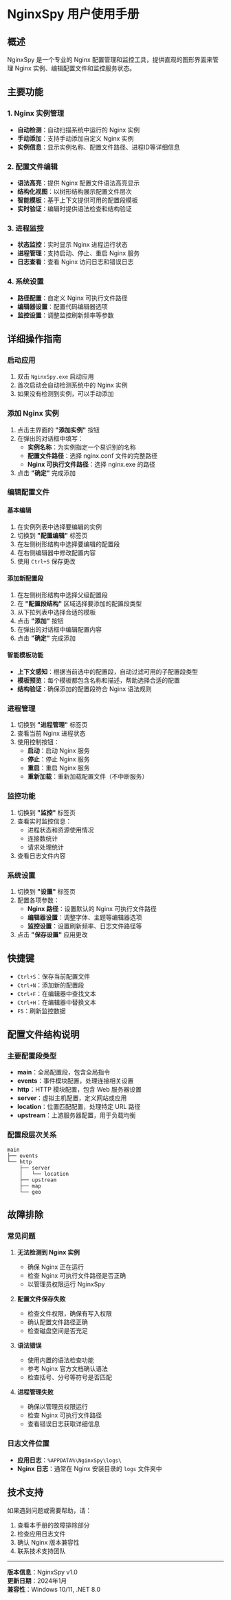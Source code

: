 # NginxSpy 用户使用手册

## 概述

NginxSpy 是一个专业的 Nginx 配置管理和监控工具，提供直观的图形界面来管理 Nginx 实例、编辑配置文件和监控服务状态。

## 主要功能

### 1. Nginx 实例管理
- **自动检测**：自动扫描系统中运行的 Nginx 实例
- **手动添加**：支持手动添加自定义 Nginx 实例
- **实例信息**：显示实例名称、配置文件路径、进程ID等详细信息

### 2. 配置文件编辑
- **语法高亮**：提供 Nginx 配置文件语法高亮显示
- **结构化视图**：以树形结构展示配置文件层次
- **智能模板**：基于上下文提供可用的配置段模板
- **实时验证**：编辑时提供语法检查和结构验证

### 3. 进程监控
- **状态监控**：实时显示 Nginx 进程运行状态
- **进程管理**：支持启动、停止、重启 Nginx 服务
- **日志查看**：查看 Nginx 访问日志和错误日志

### 4. 系统设置
- **路径配置**：自定义 Nginx 可执行文件路径
- **编辑器设置**：配置代码编辑器选项
- **监控设置**：调整监控刷新频率等参数

## 详细操作指南

### 启动应用

1. 双击 `NginxSpy.exe` 启动应用
2. 首次启动会自动检测系统中的 Nginx 实例
3. 如果没有检测到实例，可以手动添加

### 添加 Nginx 实例

1. 点击主界面的 **"添加实例"** 按钮
2. 在弹出的对话框中填写：
   - **实例名称**：为实例指定一个易识别的名称
   - **配置文件路径**：选择 nginx.conf 文件的完整路径
   - **Nginx 可执行文件路径**：选择 nginx.exe 的路径
3. 点击 **"确定"** 完成添加

### 编辑配置文件

#### 基本编辑
1. 在实例列表中选择要编辑的实例
2. 切换到 **"配置编辑"** 标签页
3. 在左侧树形结构中选择要编辑的配置段
4. 在右侧编辑器中修改配置内容
5. 使用 `Ctrl+S` 保存更改

#### 添加新配置段
1. 在左侧树形结构中选择父级配置段
2. 在 **"配置段结构"** 区域选择要添加的配置段类型
3. 从下拉列表中选择合适的模板
4. 点击 **"添加"** 按钮
5. 在弹出的对话框中编辑配置内容
6. 点击 **"确定"** 完成添加

#### 智能模板功能
- **上下文感知**：根据当前选中的配置段，自动过滤可用的子配置段类型
- **模板预览**：每个模板都包含名称和描述，帮助选择合适的配置
- **结构验证**：确保添加的配置段符合 Nginx 语法规则

### 进程管理

1. 切换到 **"进程管理"** 标签页
2. 查看当前 Nginx 进程状态
3. 使用控制按钮：
   - **启动**：启动 Nginx 服务
   - **停止**：停止 Nginx 服务
   - **重启**：重启 Nginx 服务
   - **重新加载**：重新加载配置文件（不中断服务）

### 监控功能

1. 切换到 **"监控"** 标签页
2. 查看实时监控信息：
   - 进程状态和资源使用情况
   - 连接数统计
   - 请求处理统计
3. 查看日志文件内容

### 系统设置

1. 切换到 **"设置"** 标签页
2. 配置各项参数：
   - **Nginx 路径**：设置默认的 Nginx 可执行文件路径
   - **编辑器设置**：调整字体、主题等编辑器选项
   - **监控设置**：设置刷新频率、日志文件路径等
3. 点击 **"保存设置"** 应用更改

## 快捷键

- `Ctrl+S`：保存当前配置文件
- `Ctrl+N`：添加新的配置段
- `Ctrl+F`：在编辑器中查找文本
- `Ctrl+H`：在编辑器中替换文本
- `F5`：刷新监控数据

## 配置文件结构说明

### 主要配置段类型

- **main**：全局配置段，包含全局指令
- **events**：事件模块配置，处理连接相关设置
- **http**：HTTP 模块配置，包含 Web 服务器设置
- **server**：虚拟主机配置，定义网站或应用
- **location**：位置匹配配置，处理特定 URL 路径
- **upstream**：上游服务器配置，用于负载均衡

### 配置段层次关系

```
main
├── events
└── http
    ├── server
    │   └── location
    ├── upstream
    ├── map
    └── geo
```

## 故障排除

### 常见问题

1. **无法检测到 Nginx 实例**
   - 确保 Nginx 正在运行
   - 检查 Nginx 可执行文件路径是否正确
   - 以管理员权限运行 NginxSpy

2. **配置文件保存失败**
   - 检查文件权限，确保有写入权限
   - 确认配置文件路径正确
   - 检查磁盘空间是否充足

3. **语法错误**
   - 使用内置的语法检查功能
   - 参考 Nginx 官方文档确认语法
   - 检查括号、分号等符号是否匹配

4. **进程管理失败**
   - 确保以管理员权限运行
   - 检查 Nginx 可执行文件路径
   - 查看错误日志获取详细信息

### 日志文件位置

- **应用日志**：`%APPDATA%\NginxSpy\logs\`
- **Nginx 日志**：通常在 Nginx 安装目录的 `logs` 文件夹中

## 技术支持

如果遇到问题或需要帮助，请：

1. 查看本手册的故障排除部分
2. 检查应用日志文件
3. 确认 Nginx 版本兼容性
4. 联系技术支持团队

---

**版本信息**：NginxSpy v1.0  
**更新日期**：2024年1月  
**兼容性**：Windows 10/11, .NET 8.0